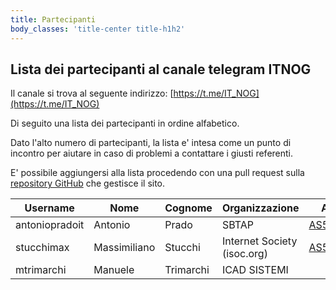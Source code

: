 ```yaml
---
title: Partecipanti 
body_classes: 'title-center title-h1h2'
---
```


## Lista dei partecipanti al canale telegram ITNOG

Il canale si trova al seguente indirizzo: [https://t.me/IT_NOG](https://t.me/IT_NOG)


Di seguito una lista dei partecipanti in ordine alfabetico.

Dato l'alto numero di partecipanti, la lista e' intesa come un punto di incontro per aiutare in caso di problemi a contattare i giusti referenti.

E' possibile aggiungersi alla lista procedendo con una pull request sulla [repository GitHub](https://github.com/stucchimax/ITNOG-Telegram-Wiki/) che gestisce il sito.

| Username | Nome | Cognome |Organizzazione| ASN |
|----------|------|---------|-----|-----|
|antoniopradoit| Antonio | Prado | SBTAP | [AS59715](https://as59715.net) |
|stucchimax | Massimiliano | Stucchi |Internet Society (isoc.org)| [AS58280](https://as58280.peeringdb.com)|
|mtrimarchi| Manuele | Trimarchi | ICAD SISTEMI | |










